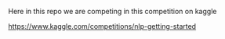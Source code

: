 Here in this repo we are competing in this competition on kaggle 

https://www.kaggle.com/competitions/nlp-getting-started

